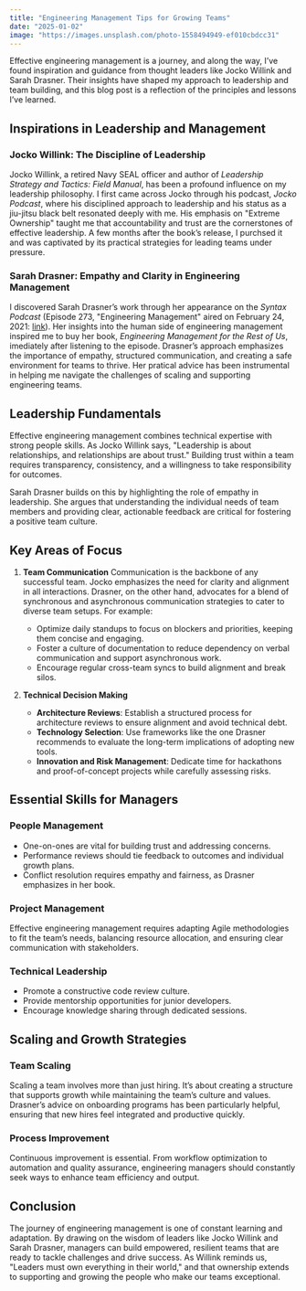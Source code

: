 ```yaml
---
title: "Engineering Management Tips for Growing Teams"
date: "2025-01-02"
image: "https://images.unsplash.com/photo-1558494949-ef010cbdcc31"
---
```


Effective engineering management is a journey, and along the way, I’ve found inspiration and guidance from thought leaders like Jocko Willink and Sarah Drasner. Their insights have shaped my approach to leadership and team building, and this blog post is a reflection of the principles and lessons I’ve learned.

## Inspirations in Leadership and Management

### Jocko Willink: The Discipline of Leadership
Jocko Willink, a retired Navy SEAL officer and author of *Leadership Strategy and Tactics: Field Manual*, has been a profound influence on my leadership philosophy. I first came across Jocko through his podcast, *Jocko Podcast*, where his disciplined approach to leadership and his status as a jiu-jitsu black belt resonated deeply with me. His emphasis on "Extreme Ownership" taught me that accountability and trust are the cornerstones of effective leadership. A few months after the book’s release, I purchsed it and was captivated by its practical strategies for leading teams under pressure.

### Sarah Drasner: Empathy and Clarity in Engineering Management
I discovered Sarah Drasner’s work through her appearance on the *Syntax Podcast* (Episode 273, "Engineering Management" aired on February 24, 2021: [link](https://syntax.fm/show/273)). Her insights into the human side of engineering management inspired me to buy her book, *Engineering Management for the Rest of Us*, imediately after listening to the episode. Drasner’s approach emphasizes the importance of empathy, structured communication, and creating a safe environment for teams to thrive. Her pratical advice has been instrumental in helping me navigate the challenges of scaling and supporting engineering teams.

## Leadership Fundamentals

Effective engineering management combines technical expertise with strong people skills. As Jocko Willink says, "Leadership is about relationships, and relationships are about trust." Building trust within a team requires transparency, consistency, and a willingness to take responsibility for outcomes.

Sarah Drasner builds on this by highlighting the role of empathy in leadership. She argues that understanding the individual needs of team members and providing clear, actionable feedback are critical for fostering a positive team culture.

## Key Areas of Focus

1. **Team Communication**
   Communication is the backbone of any successful team. Jocko emphasizes the need for clarity and alignment in all interactions. Drasner, on the other hand, advocates for a blend of synchronous and asynchronous communication strategies to cater to diverse team setups. For example:
   - Optimize daily standups to focus on blockers and priorities, keeping them concise and engaging.
   - Foster a culture of documentation to reduce dependency on verbal communication and support asynchronous work.
   - Encourage regular cross-team syncs to build alignment and break silos.

2. **Technical Decision Making**
   - **Architecture Reviews**: Establish a structured process for architecture reviews to ensure alignment and avoid technical debt.
   - **Technology Selection**: Use frameworks like the one Drasner recommends to evaluate the long-term implications of adopting new tools.
   - **Innovation and Risk Management**: Dedicate time for hackathons and proof-of-concept projects while carefully assessing risks.

## Essential Skills for Managers

### People Management
- One-on-ones are vital for building trust and addressing concerns.
- Performance reviews should tie feedback to outcomes and individual growth plans.
- Conflict resolution requires empathy and fairness, as Drasner emphasizes in her book.

### Project Management
Effective engineering management requires adapting Agile methodologies to fit the team’s needs, balancing resource allocation, and ensuring clear communication with stakeholders.

### Technical Leadership
- Promote a constructive code review culture.
- Provide mentorship opportunities for junior developers.
- Encourage knowledge sharing through dedicated sessions.

## Scaling and Growth Strategies

### Team Scaling
Scaling a team involves more than just hiring. It’s about creating a structure that supports growth while maintaining the team’s culture and values. Drasner’s advice on onboarding programs has been particularly helpful, ensuring that new hires feel integrated and productive quickly.

### Process Improvement
Continuous improvement is essential. From workflow optimization to automation and quality assurance, engineering managers should constantly seek ways to enhance team efficiency and output.

## Conclusion

The journey of engineering management is one of constant learning and adaptation. By drawing on the wisdom of leaders like Jocko Willink and Sarah Drasner, managers can build empowered, resilient teams that are ready to tackle challenges and drive success. As Willink reminds us, "Leaders must own everything in their world," and that ownership extends to supporting and growing the people who make our teams exceptional.


